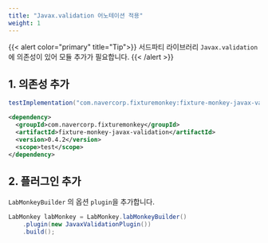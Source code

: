 ```yaml
---
title: "Javax.validation 어노테이션 적용"
weight: 1
---
```

{{< alert color="primary" title="Tip">}}
서드파티 라이브러리 `Javax.validation`에 의존성이 있어 모듈 추가가 필요합니다.
{{< /alert >}}

## 1. 의존성 추가
```groovy
testImplementation("com.navercorp.fixturemonkey:fixture-monkey-javax-validation.md:0.4.2")
```

```xml
<dependency>
  <groupId>com.navercorp.fixturemonkey</groupId>
  <artifactId>fixture-monkey-javax-validation</artifactId>
  <version>0.4.2</version>
  <scope>test</scope>
</dependency>
```

## 2. 플러그인 추가
`LabMonkeyBuilder` 의 옵션 `plugin`을 추가합니다.

```java
LabMonkey labMonkey = LabMonkey.labMonkeyBuilder()
    .plugin(new JavaxValidationPlugin())
    .build();
```
